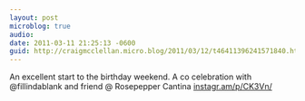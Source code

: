 ```yaml
---
layout: post
microblog: true
audio: 
date: 2011-03-11 21:25:13 -0600
guid: http://craigmcclellan.micro.blog/2011/03/12/t46411396241571840.html
---
```

An excellent start to the birthday weekend. A co celebration with @fillindablank and friend  @ Rosepepper Cantina [instagr.am/p/CK3Vn/](http://instagr.am/p/CK3Vn/)
